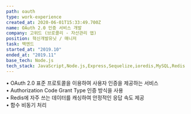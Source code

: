 ```yaml
---
path: oauth
type: work-experience
created_at: 2020-06-01T15:33:49.700Z
name: OAuth 2.0 인증 서비스 개발
company: 고위드 (브로콜리 - 자산관리 앱)
position: 혁신개발유닛 / 매니저
task: 백엔드
started_at: "2019.10"
ended_at: "2019.11"
base_tech: Node.js
tech_stack: JavaScript,Node.js,Express,Sequelize,ioredis,MySQL,Redis
---
```

• OAuth 2.0 표준 프로토콜을 이용하여 사용자 인증을 제공하는 서비스<br/>
• Authorization Code Grant Type 인증 방식을 사용<br/>
• Redis에 자주 쓰는 데이터를 캐싱하여 안정적인 응답 속도 제공<br/>
• 함수 비동기 처리